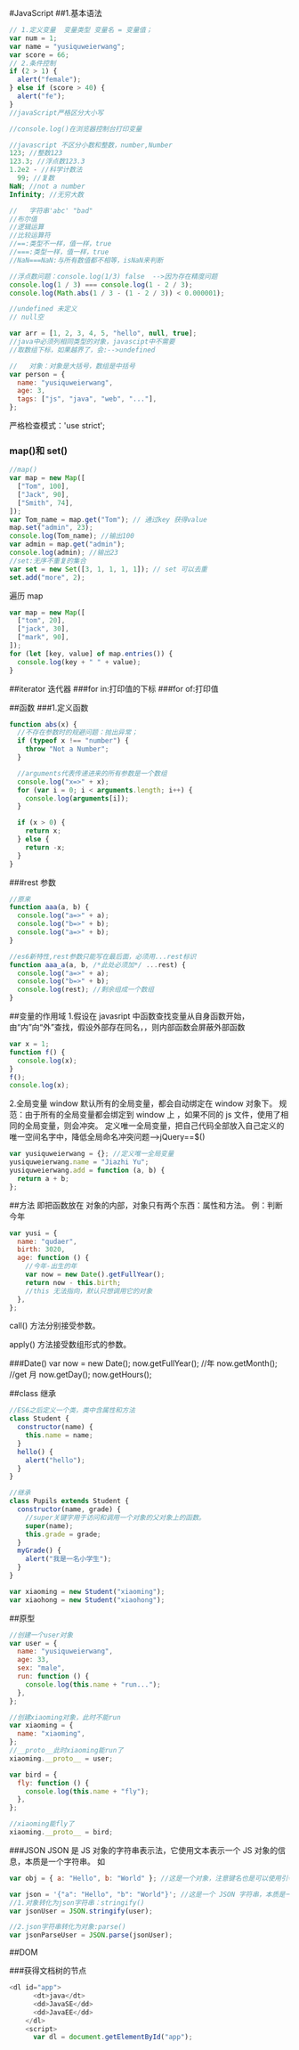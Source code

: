 #JavaScript
##1.基本语法

```javascript
// 1.定义变量  变量类型 变量名 = 变量值；
var num = 1;
var name = "yusiquweierwang";
var score = 66;
// 2.条件控制
if (2 > 1) {
  alert("female");
} else if (score > 40) {
  alert("fe");
}
//javaScript严格区分大小写

//console.log()在浏览器控制台打印变量

//javascript 不区分小数和整数，number,Number
123; //整数123
123.3; //浮点数123.3
1.2e2 - //科学计数法
  99; //复数
NaN; //not a number
Infinity; //无穷大数

//   字符串'abc' "bad"
//布尔值
//逻辑运算
//比较运算符
//==:类型不一样，值一样，true
//===:类型一样，值一样，true
//NaN===NaN:与所有数值都不相等，isNaN来判断

//浮点数问题：console.log(1/3) false  -->因为存在精度问题
console.log(1 / 3) === console.log(1 - 2 / 3);
console.log(Math.abs(1 / 3 - (1 - 2 / 3)) < 0.000001);

//undefined 未定义
// null空

var arr = [1, 2, 3, 4, 5, "hello", null, true];
//java中必须列相同类型的对象，javascipt中不需要
//取数组下标，如果越界了，会:-->undefined

//   对象：对象是大括号，数组是中括号
var person = {
  name: "yusiquweierwang",
  age: 3,
  tags: ["js", "java", "web", "..."],
};
```

严格检查模式：'use strict';

### map()和 set()

```javascript
//map()
var map = new Map([
  ["Tom", 100],
  ["Jack", 90],
  ["Smith", 74],
]);
var Tom_name = map.get("Tom"); // 通过key 获得value
map.set("admin", 23);
console.log(Tom_name); //输出100
var admin = map.get("admin");
console.log(admin); //输出23
//set:无序不重复的集合
var set = new Set([3, 1, 1, 1, 1]); // set 可以去重
set.add("more", 2);
```

遍历 map

```javascript
var map = new Map([
  ["tom", 20],
  ["jack", 30],
  ["mark", 90],
]);
for (let [key, value] of map.entries()) {
  console.log(key + " " + value);
}
```

##iterator 迭代器
###for in:打印值的下标
###for of:打印值

##函数
###1.定义函数

```javascript
function abs(x) {
  //不存在参数时的规避问题：抛出异常；
  if (typeof x !== "number") {
    throw "Not a Number";
  }

  //arguments代表传递进来的所有参数是一个数组
  console.log("x=>" + x);
  for (var i = 0; i < arguments.length; i++) {
    console.log(arguments[i]);
  }

  if (x > 0) {
    return x;
  } else {
    return -x;
  }
}
```

###rest 参数

```javascript
//原来
function aaa(a, b) {
  console.log("a=>" + a);
  console.log("b=>" + b);
  console.log("a=>" + b);
}

//es6新特性,rest参数只能写在最后面，必须用...rest标识
function aaa_a(a, b, /*此处必须加*/ ...rest) {
  console.log("a=>" + a);
  console.log("b=>" + b);
  console.log(rest); //剩余组成一个数组
}
```

##变量的作用域 1.假设在 javasript 中函数查找变量从自身函数开始，由“内”向“外”查找，假设外部存在同名，，则内部函数会屏蔽外部函数

```javascript
var x = 1;
function f() {
  console.log(x);
}
f();
console.log(x);
```

2.全局变量 window
默认所有的全局变量，都会自动绑定在 window 对象下。
规范：由于所有的全局变量都会绑定到 window 上 ，如果不同的 js 文件，使用了相同的全局变量，则会冲突。
定义唯一全局变量，把自己代码全部放入自己定义的唯一空间名字中，降低全局命名冲突问题-->jQuery==$()

```javascript
var yusiquweierwang = {}; //定义唯一全局变量
yusiquweierwang.name = "Jiazhi Yu";
yusiquweierwang.add = function (a, b) {
  return a + b;
};
```

##方法
即把函数放在 对象的内部，对象只有两个东西：属性和方法。
例：判断今年

```javascript
var yusi = {
  name: "qudaer",
  birth: 3020,
  age: function () {
    //今年-出生的年
    var now = new Date().getFullYear();
    return now - this.birth;
    //this 无法指向，默认只想调用它的对象
  },
};
```

call() 方法分别接受参数。

apply() 方法接受数组形式的参数。

###Date()
var now = new Date();
now.getFullYear(); //年
now.getMonth(); //get 月
now.getDay();
now.getHours();

##class 继承

```javascript
//ES6之后定义一个类，类中含属性和方法
class Student {
  constructor(name) {
    this.name = name;
  }
  hello() {
    alert("hello");
  }
}

//继承
class Pupils extends Student {
  constructor(name, grade) {
    //super关键字用于访问和调用一个对象的父对象上的函数。
    super(name);
    this.grade = grade;
  }
  myGrade() {
    alert("我是一名小学生");
  }
}

var xiaoming = new Student("xiaoming");
var xiaohong = new Student("xiaohong");
```

##原型

```javascript
//创建一个user对象
var user = {
  name: "yusiquweierwang",
  age: 33,
  sex: "male",
  run: function () {
    console.log(this.name + "run...");
  },
};

//创建xiaoming对象，此时不能run
var xiaoming = {
  name: "xiaoming",
};
//__proto__此时xiaoming能run了
xiaoming.__proto__ = user;

var bird = {
  fly: function () {
    console.log(this.name + "fly");
  },
};

//xiaoming能fly了
xiaoming.__proto__ = bird;
```

###JSON
JSON 是 JS 对象的字符串表示法，它使用文本表示一个 JS 对象的信息，本质是一个字符串。
如

```javascript
var obj = { a: "Hello", b: "World" }; //这是一个对象，注意键名也是可以使用引号包裹的

var json = '{"a": "Hello", "b": "World"}'; //这是一个 JSON 字符串，本质是一个字符串
//1.对象转化为json字符串：stringify()
var jsonUser = JSON.stringify(user);

//2.json字符串转化为对象:parse()
var jsonParseUser = JSON.parse(jsonUser);
```

##DOM

###获得文档树的节点

```javascript
<dl id="app">
      <dt>java</dt>
      <dd>JavaSE</dd>
      <dd>JavaEE</dd>
    </dl>
    <script>
      var dl = document.getElementById("app");
```

